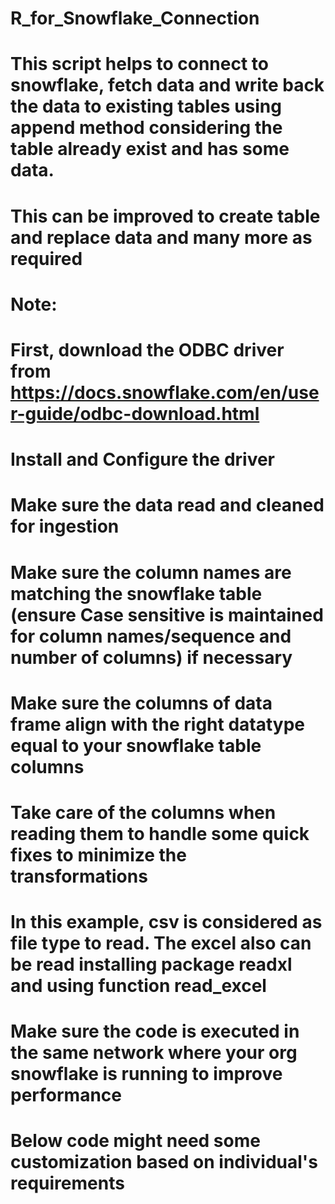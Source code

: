 # R_for_Snowflake_Connection
# This script helps to connect to snowflake, fetch data and write back the data to existing tables using append method considering the table already exist and has some data.
# This can be improved to create table and replace data and many more as required


# Note:
# First, download the ODBC driver from https://docs.snowflake.com/en/user-guide/odbc-download.html
# Install and Configure the driver
# Make sure the data read and cleaned for ingestion
# Make sure the column names are matching the snowflake table (ensure Case sensitive is maintained for column names/sequence and number of columns) if necessary
# Make sure the columns of data frame align with the right datatype equal to your snowflake table columns
# Take care of the columns when reading them to handle some quick fixes to minimize the transformations
# In this example, csv is considered as file type to read. The excel also can be read installing package readxl and using function read_excel
# Make sure the code is executed in the same network where your org snowflake is running to improve performance
# Below code might need some customization based on individual's requirements
